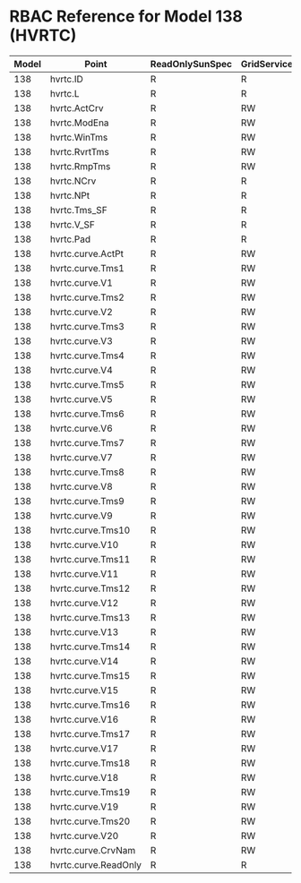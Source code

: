 # RBAC Reference for Model 138 (HVRTC)

| Model | Point | ReadOnlySunSpec | GridServiceSunSpec | NetworkAdministratorSunSpec | SuperAdministratorSpec | 
|-------|-------|------------------|---------------------|------------------|--------------------|
| 138 | hvrtc.ID | R | R | R | R |
| 138 | hvrtc.L | R | R | R | R |
| 138 | hvrtc.ActCrv | R | RW | R | RW |
| 138 | hvrtc.ModEna | R | RW | R | RW |
| 138 | hvrtc.WinTms | R | RW | R | RW |
| 138 | hvrtc.RvrtTms | R | RW | R | RW |
| 138 | hvrtc.RmpTms | R | RW | R | RW |
| 138 | hvrtc.NCrv | R | R | R | R |
| 138 | hvrtc.NPt | R | R | R | R |
| 138 | hvrtc.Tms_SF | R | R | R | R |
| 138 | hvrtc.V_SF | R | R | R | R |
| 138 | hvrtc.Pad | R | R | R | R |
| 138 | hvrtc.curve.ActPt | R | RW | R | RW |
| 138 | hvrtc.curve.Tms1 | R | RW | R | RW |
| 138 | hvrtc.curve.V1 | R | RW | R | RW |
| 138 | hvrtc.curve.Tms2 | R | RW | R | RW |
| 138 | hvrtc.curve.V2 | R | RW | R | RW |
| 138 | hvrtc.curve.Tms3 | R | RW | R | RW |
| 138 | hvrtc.curve.V3 | R | RW | R | RW |
| 138 | hvrtc.curve.Tms4 | R | RW | R | RW |
| 138 | hvrtc.curve.V4 | R | RW | R | RW |
| 138 | hvrtc.curve.Tms5 | R | RW | R | RW |
| 138 | hvrtc.curve.V5 | R | RW | R | RW |
| 138 | hvrtc.curve.Tms6 | R | RW | R | RW |
| 138 | hvrtc.curve.V6 | R | RW | R | RW |
| 138 | hvrtc.curve.Tms7 | R | RW | R | RW |
| 138 | hvrtc.curve.V7 | R | RW | R | RW |
| 138 | hvrtc.curve.Tms8 | R | RW | R | RW |
| 138 | hvrtc.curve.V8 | R | RW | R | RW |
| 138 | hvrtc.curve.Tms9 | R | RW | R | RW |
| 138 | hvrtc.curve.V9 | R | RW | R | RW |
| 138 | hvrtc.curve.Tms10 | R | RW | R | RW |
| 138 | hvrtc.curve.V10 | R | RW | R | RW |
| 138 | hvrtc.curve.Tms11 | R | RW | R | RW |
| 138 | hvrtc.curve.V11 | R | RW | R | RW |
| 138 | hvrtc.curve.Tms12 | R | RW | R | RW |
| 138 | hvrtc.curve.V12 | R | RW | R | RW |
| 138 | hvrtc.curve.Tms13 | R | RW | R | RW |
| 138 | hvrtc.curve.V13 | R | RW | R | RW |
| 138 | hvrtc.curve.Tms14 | R | RW | R | RW |
| 138 | hvrtc.curve.V14 | R | RW | R | RW |
| 138 | hvrtc.curve.Tms15 | R | RW | R | RW |
| 138 | hvrtc.curve.V15 | R | RW | R | RW |
| 138 | hvrtc.curve.Tms16 | R | RW | R | RW |
| 138 | hvrtc.curve.V16 | R | RW | R | RW |
| 138 | hvrtc.curve.Tms17 | R | RW | R | RW |
| 138 | hvrtc.curve.V17 | R | RW | R | RW |
| 138 | hvrtc.curve.Tms18 | R | RW | R | RW |
| 138 | hvrtc.curve.V18 | R | RW | R | RW |
| 138 | hvrtc.curve.Tms19 | R | RW | R | RW |
| 138 | hvrtc.curve.V19 | R | RW | R | RW |
| 138 | hvrtc.curve.Tms20 | R | RW | R | RW |
| 138 | hvrtc.curve.V20 | R | RW | R | RW |
| 138 | hvrtc.curve.CrvNam | R | RW | R | RW |
| 138 | hvrtc.curve.ReadOnly | R | R | R | R |
